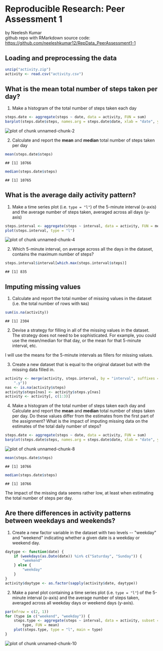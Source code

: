 Reproducible Research: Peer Assessment 1
========================================
by Neelesh Kumar  
github repo with RMarkdown source code:
https://github.com/neeleshkumar12/RepData_PeerAssessment1-1  

## Loading and preprocessing the data

```r
unzip("activity.zip")
activity <- read.csv("activity.csv")
```


## What is the mean total number of steps taken per day?

1. Make a histogram of the total number of steps taken each day


```r
steps.date <- aggregate(steps ~ date, data = activity, FUN = sum)
barplot(steps.date$steps, names.arg = steps.date$date, xlab = "date", ylab = "steps")
```

![plot of chunk unnamed-chunk-2](figure/unnamed-chunk-2.png) 


2. Calculate and report the **mean** and **median** total number of
   steps taken per day


```r
mean(steps.date$steps)
```

```
## [1] 10766
```

```r
median(steps.date$steps)
```

```
## [1] 10765
```


## What is the average daily activity pattern?

1. Make a time series plot (i.e. `type = "l"`) of the 5-minute
   interval (x-axis) and the average number of steps taken, averaged
   across all days (y-axis)


```r
steps.interval <- aggregate(steps ~ interval, data = activity, FUN = mean)
plot(steps.interval, type = "l")
```

![plot of chunk unnamed-chunk-4](figure/unnamed-chunk-4.png) 


2. Which 5-minute interval, on average across all the days in the
   dataset, contains the maximum number of steps?


```r
steps.interval$interval[which.max(steps.interval$steps)]
```

```
## [1] 835
```



## Imputing missing values

1. Calculate and report the total number of missing values in the
   dataset (i.e. the total number of rows with `NA`s)


```r
sum(is.na(activity))
```

```
## [1] 2304
```


2. Devise a strategy for filling in all of the missing values in the
   dataset. The strategy does not need to be sophisticated. For
   example, you could use the mean/median for that day, or the mean
   for that 5-minute interval, etc.

I will use the means for the 5-minute intervals as fillers for missing
values.

3. Create a new dataset that is equal to the original dataset but with
   the missing data filled in.


```r
activity <- merge(activity, steps.interval, by = "interval", suffixes = c("", 
    ".y"))
nas <- is.na(activity$steps)
activity$steps[nas] <- activity$steps.y[nas]
activity <- activity[, c(1:3)]
```


4. Make a histogram of the total number of steps taken each day and
   Calculate and report the **mean** and **median** total number of
   steps taken per day. Do these values differ from the estimates from
   the first part of the assignment? What is the impact of imputing
   missing data on the estimates of the total daily number of steps?


```r
steps.date <- aggregate(steps ~ date, data = activity, FUN = sum)
barplot(steps.date$steps, names.arg = steps.date$date, xlab = "date", ylab = "steps")
```

![plot of chunk unnamed-chunk-8](figure/unnamed-chunk-8.png) 

```r
mean(steps.date$steps)
```

```
## [1] 10766
```

```r
median(steps.date$steps)
```

```
## [1] 10766
```


The impact of the missing data seems rather low, at least when
estimating the total number of steps per day.


## Are there differences in activity patterns between weekdays and weekends?

1. Create a new factor variable in the dataset with two levels --
   "weekday" and "weekend" indicating whether a given date is a
   weekday or weekend day.


```r
daytype <- function(date) {
    if (weekdays(as.Date(date)) %in% c("Saturday", "Sunday")) {
        "weekend"
    } else {
        "weekday"
    }
}
activity$daytype <- as.factor(sapply(activity$date, daytype))
```


2. Make a panel plot containing a time series plot (i.e. `type = "l"`)
   of the 5-minute interval (x-axis) and the average number of steps
   taken, averaged across all weekday days or weekend days
   (y-axis).


```r
par(mfrow = c(2, 1))
for (type in c("weekend", "weekday")) {
    steps.type <- aggregate(steps ~ interval, data = activity, subset = activity$daytype == 
        type, FUN = mean)
    plot(steps.type, type = "l", main = type)
}
```

![plot of chunk unnamed-chunk-10](figure/unnamed-chunk-10.png)